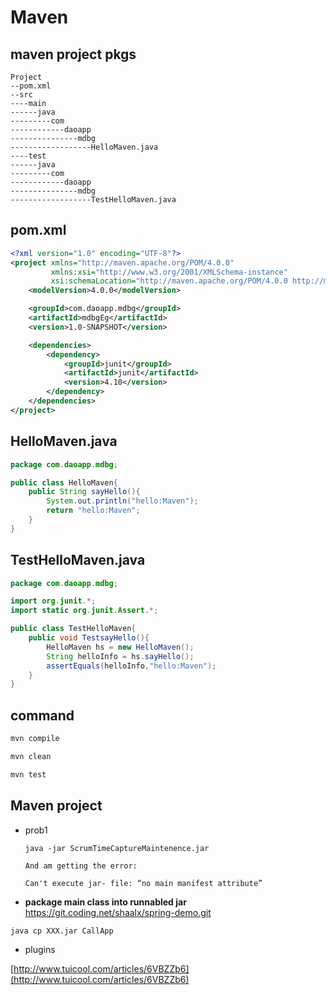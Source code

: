 #	Maven

##	maven project pkgs

	
	Project
	--pom.xml
	--src
	----main
	------java
	---------com
	------------daoapp
	---------------mdbg
	------------------HelloMaven.java
	----test
	------java
	---------com
	------------daoapp
	---------------mdbg
	------------------TestHelloMaven.java


##	pom.xml

```xml
<?xml version="1.0" encoding="UTF-8"?>
<project xmlns="http://maven.apache.org/POM/4.0.0"
         xmlns:xsi="http://www.w3.org/2001/XMLSchema-instance"
         xsi:schemaLocation="http://maven.apache.org/POM/4.0.0 http://maven.apache.org/xsd/maven-4.0.0.xsd">
    <modelVersion>4.0.0</modelVersion>

    <groupId>com.daoapp.mdbg</groupId>
    <artifactId>mdbgEg</artifactId>
    <version>1.0-SNAPSHOT</version>

    <dependencies>
        <dependency>
            <groupId>junit</groupId>
            <artifactId>junit</artifactId>
            <version>4.10</version>
        </dependency>
    </dependencies>
</project>
```

##	HelloMaven.java

```java
package com.daoapp.mdbg;

public class HelloMaven{
    public String sayHello(){
        System.out.println("hello:Maven");
        return "hello:Maven";
    }
}
```


##	TestHelloMaven.java


```java
package com.daoapp.mdbg;

import org.junit.*;
import static org.junit.Assert.*;

public class TestHelloMaven{
    public void TestsayHello(){
        HelloMaven hs = new HelloMaven();
        String helloInfo = hs.sayHello();
        assertEquals(helloInfo,"hello:Maven");
    }
}
```


##	command

```bash
mvn compile

mvn clean

mvn test
```

##  Maven project

*   prob1

        java -jar ScrumTimeCaptureMaintenence.jar

        And am getting the error:

        Can't execute jar- file: “no main manifest attribute”


*   **package main class into runnabled jar**
https://git.coding.net/shaalx/spring-demo.git
```bash
java cp XXX.jar CallApp
```

*   plugins

[http://www.tuicool.com/articles/6VBZZb6](http://www.tuicool.com/articles/6VBZZb6)
